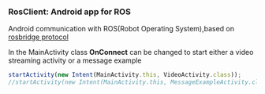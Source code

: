### RosClient: Android app for ROS
Android communication with ROS(Robot Operating System),based on [rosbridge protocol](https://github.com/RobotWebTools/rosbridge_suite/blob/groovy-devel/ROSBRIDGE_PROTOCOL.md)

In the MainActivity class **OnConnect** can be changed to start either a video streaming activity or a message example

```javascript
startActivity(new Intent(MainActivity.this, VideoActivity.class));
//startActivity(new Intent(MainActivity.this, MessageExampleActivity.class));
```

